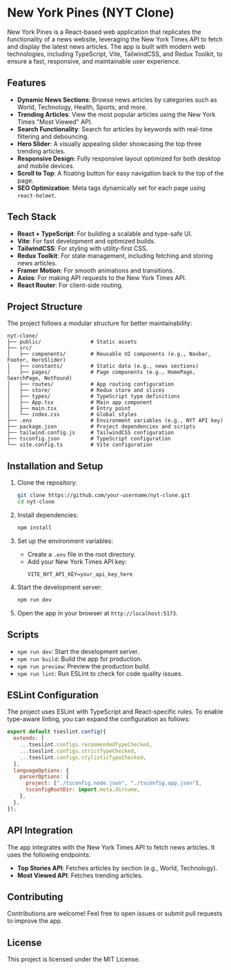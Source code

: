 # New York Pines (NYT Clone)

New York Pines is a React-based web application that replicates the functionality of a news website, leveraging the New York Times API to fetch and display the latest news articles. The app is built with modern web technologies, including TypeScript, Vite, TailwindCSS, and Redux Toolkit, to ensure a fast, responsive, and maintainable user experience.

## Features

- **Dynamic News Sections**: Browse news articles by categories such as World, Technology, Health, Sports, and more.
- **Trending Articles**: View the most popular articles using the New York Times "Most Viewed" API.
- **Search Functionality**: Search for articles by keywords with real-time filtering and debouncing.
- **Hero Slider**: A visually appealing slider showcasing the top three trending articles.
- **Responsive Design**: Fully responsive layout optimized for both desktop and mobile devices.
- **Scroll to Top**: A floating button for easy navigation back to the top of the page.
- **SEO Optimization**: Meta tags dynamically set for each page using `react-helmet`.

## Tech Stack

- **React + TypeScript**: For building a scalable and type-safe UI.
- **Vite**: For fast development and optimized builds.
- **TailwindCSS**: For styling with utility-first CSS.
- **Redux Toolkit**: For state management, including fetching and storing news articles.
- **Framer Motion**: For smooth animations and transitions.
- **Axios**: For making API requests to the New York Times API.
- **React Router**: For client-side routing.

## Project Structure

The project follows a modular structure for better maintainability:

```
nyt-clone/
├── public/                # Static assets
├── src/
│   ├── components/        # Reusable UI components (e.g., Navbar, Footer, HeroSlider)
│   ├── constants/         # Static data (e.g., news sections)
│   ├── pages/             # Page components (e.g., HomePage, SearchPage, NotFound)
│   ├── routes/            # App routing configuration
│   ├── store/             # Redux store and slices
│   ├── types/             # TypeScript type definitions
│   ├── App.tsx            # Main app component
│   ├── main.tsx           # Entry point
│   └── index.css          # Global styles
├── .env                   # Environment variables (e.g., NYT API key)
├── package.json           # Project dependencies and scripts
├── tailwind.config.js     # TailwindCSS configuration
├── tsconfig.json          # TypeScript configuration
└── vite.config.ts         # Vite configuration
```

## Installation and Setup

1. Clone the repository:

   ```sh
   git clone https://github.com/your-username/nyt-clone.git
   cd nyt-clone
   ```

2. Install dependencies:

   ```sh
   npm install
   ```

3. Set up the environment variables:

   - Create a `.env` file in the root directory.
   - Add your New York Times API key:
     ```
     VITE_NYT_API_KEY=your_api_key_here
     ```

4. Start the development server:

   ```sh
   npm run dev
   ```

5. Open the app in your browser at `http://localhost:5173`.

## Scripts

- `npm run dev`: Start the development server.
- `npm run build`: Build the app for production.
- `npm run preview`: Preview the production build.
- `npm run lint`: Run ESLint to check for code quality issues.

## ESLint Configuration

The project uses ESLint with TypeScript and React-specific rules. To enable type-aware linting, you can expand the configuration as follows:

```js
export default tseslint.config({
  extends: [
    ...tseslint.configs.recommendedTypeChecked,
    ...tseslint.configs.strictTypeChecked,
    ...tseslint.configs.stylisticTypeChecked,
  ],
  languageOptions: {
    parserOptions: {
      project: ["./tsconfig.node.json", "./tsconfig.app.json"],
      tsconfigRootDir: import.meta.dirname,
    },
  },
});
```

## API Integration

The app integrates with the New York Times API to fetch news articles. It uses the following endpoints:

- **Top Stories API**: Fetches articles by section (e.g., World, Technology).
- **Most Viewed API**: Fetches trending articles.

## Contributing

Contributions are welcome! Feel free to open issues or submit pull requests to improve the app.

## License

This project is licensed under the MIT License.
